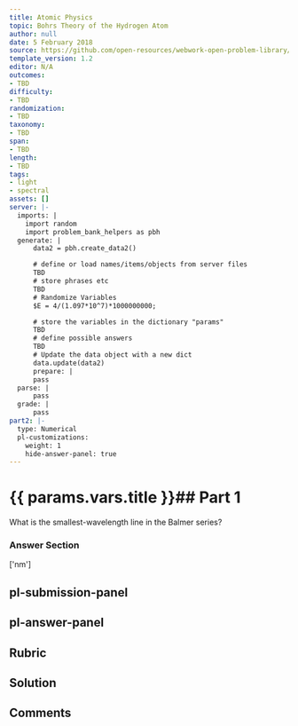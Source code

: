 ```yaml
---
title: Atomic Physics
topic: Bohrs Theory of the Hydrogen Atom
author: null
date: 5 February 2018
source: https://github.com/open-resources/webwork-open-problem-library/tree/master/Contrib/BrockPhysics/College_Physics_Urone/30.Atomic_Physics/30-03.Bohrs_Theory_of_the_Hydrogen_Atom/NU_U17_30_03_008.pg
template_version: 1.2
editor: N/A
outcomes:
- TBD
difficulty:
- TBD
randomization:
- TBD
taxonomy:
- TBD
span:
- TBD
length:
- TBD
tags:
- light
- spectral
assets: []
server: |-
  imports: |
    import random
    import problem_bank_helpers as pbh
  generate: |
      data2 = pbh.create_data2()

      # define or load names/items/objects from server files
      TBD
      # store phrases etc
      TBD
      # Randomize Variables
      $E = 4/(1.097*10^7)*1000000000;

      # store the variables in the dictionary "params"
      TBD
      # define possible answers
      TBD
      # Update the data object with a new dict
      data.update(data2)
      prepare: |
      pass
  parse: |
      pass
  grade: |
      pass
part2: |-
  type: Numerical
  pl-customizations:
    weight: 1
    hide-answer-panel: true
---
```


# {{ params.vars.title }}## Part 1 
What is the smallest-wavelength line in the Balmer series? 


### Answer Section 
['nm']

## pl-submission-panel 


## pl-answer-panel 


## Rubric 


## Solution 


## Comments 


